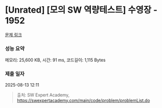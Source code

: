 # [Unrated] [모의 SW 역량테스트] 수영장 - 1952 

[문제 링크](https://swexpertacademy.com/main/code/problem/problemDetail.do?contestProbId=AV5PpFQaAQMDFAUq) 

### 성능 요약

메모리: 25,600 KB, 시간: 91 ms, 코드길이: 1,115 Bytes

### 제출 일자

2025-08-13 12:11



> 출처: SW Expert Academy, https://swexpertacademy.com/main/code/problem/problemList.do